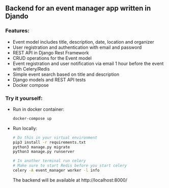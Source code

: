 ## Backend for an event manager app written in Djando

### Features:
- Event model includes title, description, date, location and organizer
- User registration and authentication with email and password
- REST API in Django Rest Framework
- CRUD operations for the Event model
- Event registration and user notification via email 1 hour before the event with Celery/Redis
- Simple event search based on title and description
- Django models and REST API tests
- Docker compose

### Try it yourself:
- Run in docker container:
  ```sh
  docker-compose up
  ```
- Run locally:
  ```sh
  # Do this in your virtual environment
  pip3 install -r requirements.txt
  python3 manage.py migrate
  python3 manage.py runserver

  # In another terminal run celery
  # Make sure to start Redis before you start celery
  celery -A event_manager worker -l info
  ```
  The backend will be available at http://localhost:8000/